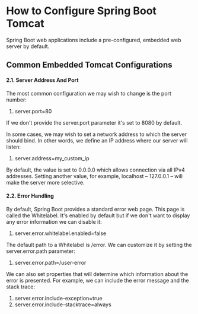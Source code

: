 How to Configure Spring Boot Tomcat
===================================

Spring Boot web applications include a pre-configured, embedded web server by default. 

## Common Embedded Tomcat Configurations
#### 2.1. Server Address And Port

The most common configuration we may wish to change is the port number:
1. server.port=80

If we don't provide the server.port parameter it's set to 8080 by default.

In some cases, we may wish to set a network address to which the server should bind. In other words, we define an IP address where our server will listen:
1. server.address=my_custom_ip

By default, the value is set to 0.0.0.0 which allows connection via all IPv4 addresses. Setting another value, for example, localhost – 127.0.0.1 – will make the server more selective.
#### 2.2. Error Handling

By default, Spring Boot provides a standard error web page. This page is called the Whitelabel. It's enabled by default but if we don't want to display any error information we can  disable it:
1. server.error.whitelabel.enabled=false

The default path to a Whitelabel is /error. We can customize it by setting the server.error.path parameter:
1. server.error.path=/user-error

We can also set properties that will determine which information about the error is presented. For example, we can include the error message and the stack trace:
1. server.error.include-exception=true
2. server.error.include-stacktrace=always

